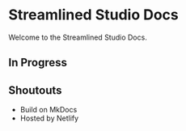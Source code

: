 # Streamlined Studio Docs
Welcome to the Streamlined Studio Docs.  

## In Progress

## Shoutouts

- Build on MkDocs
- Hosted by Netlify
